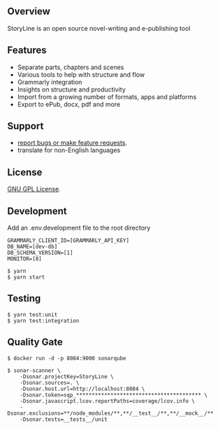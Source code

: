 ## Overview

StoryLine is an open source novel-writing and e-publishing tool

## Features

* Separate parts, chapters and scenes
* Various tools to help with structure and flow
* Grammarly integration
* Insights on structure and productivity
* Import from a growing number of formats, apps and platforms
* Export to ePub, docx, pdf and more

## Support

* [report bugs or make feature requests](https://github.com/halcyonshift/storyline/issues).
* translate for non-English languages

## License

[GNU GPL License](https://www.gnu.org/licenses/gpl-3.0.en.html).

## Development

Add an .env.development file to the root directory

```shell
GRAMMARLY_CLIENT_ID=[GRAMMARLY_API_KEY]
DB_NAME=[dev-db]
DB_SCHEMA_VERSION=[1]
MONITOR=[0]
```

```shell
$ yarn
$ yarn start
```

## Testing

```shell
$ yarn test:unit
$ yarn test:integration
```
## Quality Gate

```shell
$ docker run -d -p 8084:9000 sonarqube

$ sonar-scanner \
    -Dsonar.projectKey=StoryLine \
    -Dsonar.sources=. \
    -Dsonar.host.url=http://localhost:8084 \
    -Dsonar.token=sqp_**************************************** \
    -Dsonar.javascript.lcov.reportPaths=coverage/lcov.info \
    -Dsonar.exclusions=**/node_modules/**,**/__test__/**,**/__mock__/**
    -Dsonar.tests=__tests__/unit
```